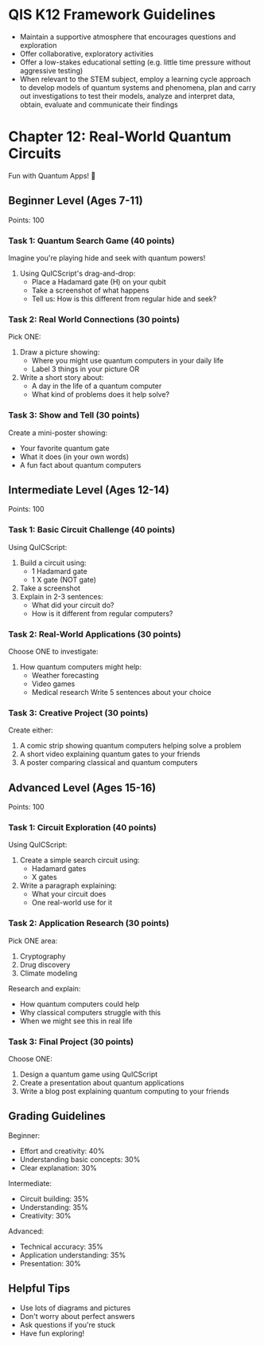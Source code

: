 # QIS K12 Framework Guidelines

- Maintain a supportive atmosphere that encourages questions and exploration
- Offer collaborative, exploratory activities
- Offer a low-stakes educational setting (e.g. little time pressure without aggressive testing)
- When relevant to the STEM subject, employ a learning cycle approach to develop models of quantum systems and phenomena, plan and carry out investigations to test their models, analyze and interpret data, obtain, evaluate and communicate their findings

# Chapter 12: Real-World Quantum Circuits

Fun with Quantum Apps! 🚀

## Beginner Level (Ages 7-11)

Points: 100

### Task 1: Quantum Search Game (40 points)

Imagine you're playing hide and seek with quantum powers!

1. Using QuICScript's drag-and-drop:
   - Place a Hadamard gate (H) on your qubit
   - Take a screenshot of what happens
   - Tell us: How is this different from regular hide and seek?

### Task 2: Real World Connections (30 points)

Pick ONE:

1. Draw a picture showing:
   - Where you might use quantum computers in your daily life
   - Label 3 things in your picture
     OR
2. Write a short story about:
   - A day in the life of a quantum computer
   - What kind of problems does it help solve?

### Task 3: Show and Tell (30 points)

Create a mini-poster showing:

- Your favorite quantum gate
- What it does (in your own words)
- A fun fact about quantum computers

## Intermediate Level (Ages 12-14)

Points: 100

### Task 1: Basic Circuit Challenge (40 points)

Using QuICScript:

1. Build a circuit using:
   - 1 Hadamard gate
   - 1 X gate (NOT gate)
2. Take a screenshot
3. Explain in 2-3 sentences:
   - What did your circuit do?
   - How is it different from regular computers?

### Task 2: Real-World Applications (30 points)

Choose ONE to investigate:

1. How quantum computers might help:
   - Weather forecasting
   - Video games
   - Medical research
     Write 5 sentences about your choice

### Task 3: Creative Project (30 points)

Create either:

1. A comic strip showing quantum computers helping solve a problem
2. A short video explaining quantum gates to your friends
3. A poster comparing classical and quantum computers

## Advanced Level (Ages 15-16)

Points: 100

### Task 1: Circuit Exploration (40 points)

Using QuICScript:

1. Create a simple search circuit using:
   - Hadamard gates
   - X gates
2. Write a paragraph explaining:
   - What your circuit does
   - One real-world use for it

### Task 2: Application Research (30 points)

Pick ONE area:

1. Cryptography
2. Drug discovery
3. Climate modeling

Research and explain:

- How quantum computers could help
- Why classical computers struggle with this
- When we might see this in real life

### Task 3: Final Project (30 points)

Choose ONE:

1. Design a quantum game using QuICScript
2. Create a presentation about quantum applications
3. Write a blog post explaining quantum computing to your friends

## Grading Guidelines

Beginner:

- Effort and creativity: 40%
- Understanding basic concepts: 30%
- Clear explanation: 30%

Intermediate:

- Circuit building: 35%
- Understanding: 35%
- Creativity: 30%

Advanced:

- Technical accuracy: 35%
- Application understanding: 35%
- Presentation: 30%

## Helpful Tips

- Use lots of diagrams and pictures
- Don't worry about perfect answers
- Ask questions if you're stuck
- Have fun exploring!
